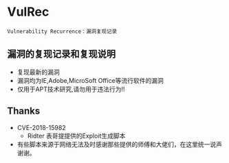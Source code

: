 # VulRec

  
  `Vulnerability Recurrence：漏洞复现记录`
  
  ## 漏洞的复现记录和复现说明
  - 复现最新的漏洞
  - 漏洞均为IE,Adobe,MicroSoft Office等流行软件的漏洞
  - 仅用于APT技术研究,请勿用于违法行为!!
  
  ## Thanks
+ CVE-2018-15982
  - Ridter 表哥提提供的Exploit生成脚本
+ 有些脚本来源于网络无法及时感谢那些提供的师傅和大佬们，在这里统一说声谢谢。
